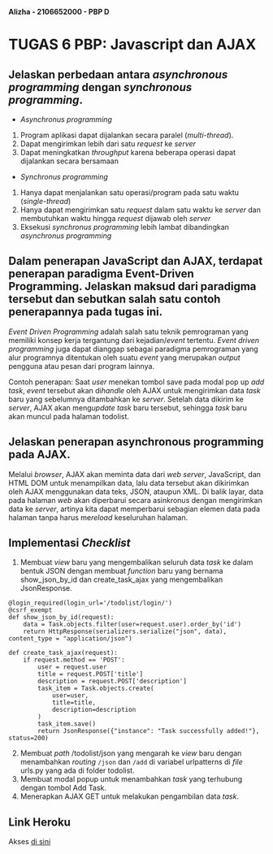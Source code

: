 **Alizha - 2106652000 - PBP D**

# TUGAS 6 PBP: Javascript dan AJAX

##  Jelaskan perbedaan antara *asynchronous programming* dengan *synchronous programming*.
* *Asynchronus programming*
1. Program aplikasi dapat dijalankan secara paralel (*multi-thread*).
2. Dapat mengirimkan lebih dari satu *request* ke *server*
3. Dapat meningkatkan *throughput* karena beberapa operasi dapat dijalankan secara bersamaan
* *Synchronus programming*
1. Hanya dapat menjalankan satu operasi/program pada satu waktu (*single-thread*)
2. Hanya dapat mengirimkan satu *request* dalam satu waktu ke *server* dan membutuhkan waktu hingga *request* dijawab oleh *server*
3. Eksekusi *synchronus programming* lebih lambat dibandingkan *asynchronus programming*

##  Dalam penerapan JavaScript dan AJAX, terdapat penerapan paradigma Event-Driven Programming. Jelaskan maksud dari paradigma tersebut dan sebutkan salah satu contoh penerapannya pada tugas ini.
*Event Driven Programming* adalah salah satu teknik pemrograman yang memiliki konsep kerja tergantung dari kejadian/*event* tertentu. *Event driven programming* juga dapat dianggap sebagai paradigma pemrograman yang alur programnya ditentukan oleh suatu *event*  yang merupakan *output* pengguna atau pesan dari program lainnya.

Contoh penerapan:
Saat *user* menekan tombol save pada modal pop up *add task*, *event* tersebut akan di*handle* oleh AJAX untuk mengirimkan data *task* baru yang sebelumnya ditambahkan ke *server*. Setelah data dikirim ke *server*, AJAX akan meng*update* *task* baru tersebut, sehingga *task* baru akan muncul pada halaman todolist.

## Jelaskan penerapan asynchronous programming pada AJAX.
Melalui *browser*, AJAX akan meminta data dari *web server*, JavaScript, dan HTML DOM untuk menampilkan data, lalu data tersebut akan dikirimkan oleh AJAX menggunakan data teks, JSON, ataupun XML. Di balik layar, data pada halaman *web* akan diperbarui secara asinkronus dengan mengirimkan data ke *server*, artinya kita dapat memperbarui sebagian elemen data pada halaman tanpa harus me*reload* keseluruhan halaman.

## Implementasi *Checklist*
1. Membuat *view* baru yang mengembalikan seluruh data *task* ke dalam bentuk JSON dengan membuat *function* baru yang bernama show_json_by_id dan create_task_ajax yang mengembalikan JsonResponse.
```
@login_required(login_url='/todolist/login/')
@csrf_exempt
def show_json_by_id(request):
    data = Task.objects.filter(user=request.user).order_by('id')
    return HttpResponse(serializers.serialize("json", data), content_type = "application/json")

def create_task_ajax(request):
    if request.method == 'POST':
        user = request.user
        title = request.POST['title']
        description = request.POST['description']
        task_item = Task.objects.create(
            user=user, 
            title=title, 
            description=description
        )
        task_item.save()
        return JsonResponse({"instance": "Task successfully added!"}, status=200)
```
2. Membuat *path* /todolist/json yang mengarah ke *view* baru dengan menambahkan *routing* `/json` dan `/add` di variabel urlpatterns di *file* urls.py yang ada di folder todolist.
3. Membuat modal popup untuk menambahkan *task* yang terhubung dengan tombol Add Task.
4. Menerapkan AJAX GET untuk melakukan pengambilan data *task*.

## Link Heroku
Akses [di sini](https://tugas2-alizha.herokuapp.com/todolist)
